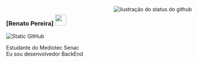 <img align='right' src="https://github-readme-stats.vercel.app/api?username=renatowl&show_icons=true&title_color=783c00&text_color=af552e&icon_color=783c00&bg_color=f8efd4&cache_seconds=2300" alt="ilustração do status do github">

### [Renato Pereira] <img src="https://github.com/TheDudeThatCode/TheDudeThatCode/blob/master/Assets/Mario_Hello_Big.gif" width="30px">



<img src="https://img.shields.io/static/v1?label=Overview&message=RENATOWL&color=f8efd4&style=for-the-badge&logo=GitHub" alt="Static GitHub">

<p>Estudante do Mediotec Senac<br/> Eu sou desenvolvedor BackEnd</p>
